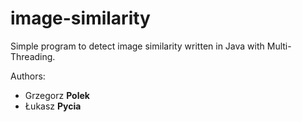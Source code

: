 image-similarity
================

Simple program to detect image similarity written in Java with Multi-Threading.

Authors:
* Grzegorz **Polek**
* Łukasz **Pycia**


